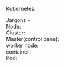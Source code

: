 Kubernetes:

Jargons -   
Node:  
Cluster:  
Master(control pane):  
worker node:  
container:  
Pod:  

